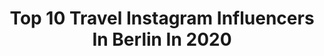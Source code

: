 ---
title: Top 10 Travel Instagram Influencers In Berlin In 2020
description: >-
  Find top travel Instagram influencers in Berlin in 2020. Most popular hashtags: #travel #travelberlin #water #berlin.
platform: Instagram
profiles:
  - username: "lucassemm"
    fullname: >-
      Lucas
    location: "Germany"
    followers: 5546
    engagement: 961
    commentsToLikes: 0.082811
    id: ck0tzcfmlpsk40i19gvzxnd31
    verified: false
    hashtags: "#berlin, #menfashion, #spotify, #producer"
  - username: "rubensixxpaxx"
    fullname: >-
      Ruby Rodriguez / SIXXPAXX
    location: "Germany"
    followers: 8709
    engagement: 763
    commentsToLikes: 0.027088
    id: ck5zpmmuksxm30i1428prgkyy
    verified: false
    hashtags: "#model, #sophiatomalla, #venecia, #policia"
  - username: "rebecca.ku"
    fullname: >-
      Rebecca Kunikowski
    location: "Germany"
    followers: 62361
    engagement: 249
    commentsToLikes: 0.042158
    id: ckap4jqj07odb0i78co87djgy
    verified: true
    hashtags: "#mercedesbenz, #cologne, #instylegermany, #instylemagazine"
  - username: "viannefotografie"
    fullname: >-
      Vianne 🥀 Berlin
    location: "Germany"
    followers: 9843
    engagement: 625
    commentsToLikes: 0.011944
    id: ck0tyoy5xnlc00i19s0fzlyxx
    verified: false
    hashtags: "#poemsdaily, #schwangerschaft, #itsaselfie, #bathtubgoals"
  - username: "newa.music"
    fullname: >-
      Newa
    location: "Germany"
    followers: 7711
    engagement: 879
    commentsToLikes: 0.020204
    id: ck0vxwoby141i0i1940xqjdw0
    verified: false
    hashtags: "#searching, #vilnius, #boilerroom, #taranto"
  - username: "_polishot_"
    fullname: >-
      André Bachmann
    location: "Germany"
    followers: 3542
    engagement: 2776
    commentsToLikes: 0.041915
    id: ck15riez8839f0i19wsy20wkd
    verified: false
    hashtags: "#ektar100, #thankyouall, #brandenburggate, #schneegl"
  - username: "dw_travel"
    fullname: >-
      DW Travel
    location: "Germany"
    followers: 97731
    engagement: 110
    commentsToLikes: 0.018496
    id: ck8t8mbuukz6r0j78q8s9wipy
    verified: true
    hashtags: "#towers, #weroamgermany, #castlelovers, #tiergarten"
  - username: "nataszamaria"
    fullname: >-
      Natasza Maria Perzak 📷
    location: "Germany"
    followers: 5005
    engagement: 755
    commentsToLikes: 0.068795
    id: ck8t6qwwbegj30j78xdzlj8q2
    verified: false
    hashtags: "#nowawarszawa, #capturestreet, #italianculture, #malemodeling"
  - username: "deutschlandmylove"
    fullname: >-
      Germany 🇩🇪 VIATOR MUNDI
    location: "Germany"
    followers: 28075
    engagement: 154
    commentsToLikes: 0.013701
    id: ck5he38sgqt7x0i1135zc1gak
    verified: false
    hashtags: ""
  - username: "juliasteyns"
    fullname: >-
      Julia Steyns
    location: "Germany"
    followers: 74126
    engagement: 106
    commentsToLikes: 0.051107
    id: ck14iy5i8hp910i19wosxvufe
    verified: true
    hashtags: "#homeshooting, #bathroominspo, #selfie, #coachellaoutfit"
---